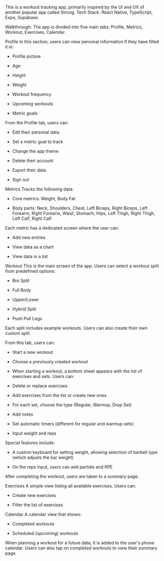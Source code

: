 This is a workout tracking app, primarily inspired by the UI and UX of another popular app called Strong.
Tech Stack: React Native, TypeScript, Expo, Supabase.

Walkthrough:
The app is divided into five main tabs: Profile, Metrics, Workout, Exercises, Calendar.

Profile
In this section, users can view personal information if they have filled it in:

 - Profile picture

 - Age

- Height

- Weight

- Workout frequency

- Upcoming workouts

- Metric goals

From the Profile tab, users can:

- Edit their personal data

- Set a metric goal to track

- Change the app theme

- Delete their account

- Export their data

- Sign out

Metrics
Tracks the following data:

- Core metrics: Weight, Body Fat

- Body parts: Neck, Shoulders, Chest, Left Biceps, Right Biceps, Left Forearm, Right Forearm, Waist, Stomach, Hips, Left Thigh, Right Thigh, Left Calf, Right Calf

Each metric has a dedicated screen where the user can:

- Add new entries

- View data as a chart

- View data in a list

Workout
This is the main screen of the app.
Users can select a workout split from predefined options:

- Bro Split

- Full Body

- Upper/Lower

- Hybrid Split

- Push Pull Legs

Each split includes example workouts. Users can also create their own custom split.

From this tab, users can:

- Start a new workout

- Choose a previously created workout

- When starting a workout, a bottom sheet appears with the list of exercises and sets. Users can:

- Delete or replace exercises

- Add exercises from the list or create new ones

- For each set, choose the type (Regular, Warmup, Drop Set)

- Add notes

- Set automatic timers (different for regular and warmup sets)

- Input weight and reps

Special features include:

- A custom keyboard for setting weight, allowing selection of barbell type (which adjusts the bar weight)

- On the reps input, users can add partials and RPE

After completing the workout, users are taken to a summary page.

Exercises
A simple view listing all available exercises.
Users can:

- Create new exercises

- Filter the list of exercises

Calendar
A calendar view that shows:

- Completed workouts

- Scheduled (upcoming) workouts

When planning a workout for a future date, it is added to the user's phone calendar.
Users can also tap on completed workouts to view their summary page.
